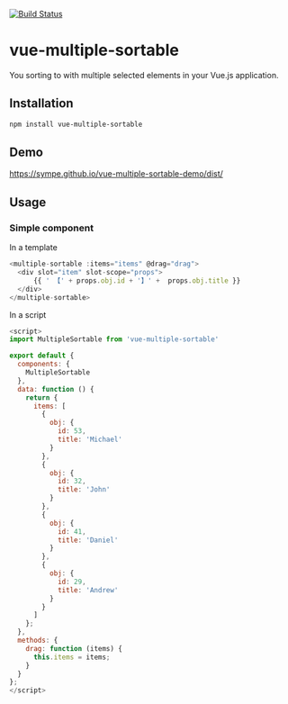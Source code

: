 [![Build Status](https://travis-ci.org/sympe/vue-multiple-sortable.svg?branch=master)](https://travis-ci.org/sympe/vue-multiple-sortable)

# vue-multiple-sortable
You sorting to with multiple selected elements in your Vue.js application.

## Installation

```bash
npm install vue-multiple-sortable
```

## Demo

https://sympe.github.io/vue-multiple-sortable-demo/dist/

## Usage

### Simple component
In a template

```javascript
<multiple-sortable :items="items" @drag="drag">
  <div slot="item" slot-scope="props">
      {{ ' 【' + props.obj.id + '】' +  props.obj.title }}
  </div>
</multiple-sortable>
```

In a script

```javascript
<script>
import MultipleSortable from 'vue-multiple-sortable'

export default {
  components: {
    MultipleSortable
  },
  data: function () {
    return {
      items: [
        {
          obj: {
            id: 53,
            title: 'Michael'
          }
        },
        {
          obj: {
            id: 32,
            title: 'John'
          }
        },
        {
          obj: {
            id: 41,
            title: 'Daniel'
          }
        },
        {
          obj: {
            id: 29,
            title: 'Andrew'
          }
        }
      ]
    };
  },
  methods: {
    drag: function (items) {
      this.items = items;
    }
  }
};
</script>
```